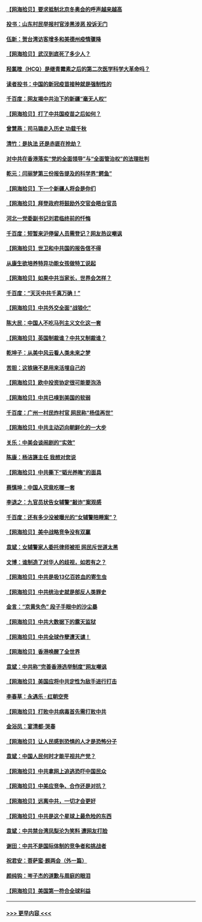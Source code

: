 #### [【网海拾贝】要求抵制北京冬奥会的呼声越来越高](../pages/nsc993/n12868962.md?t=04101551) 
#### [投书：山东村民举报村官涉黑涉恶 投诉无门](../pages/nsc993/n12869726.md?t=04101551) 
#### [伍新：贺台湾访客增多和美德州疫情骤降](../pages/nsc993/n12865651.md?t=04101551) 
#### [【网海拾贝】武汉到底死了多少人？](../pages/nsc993/n12863707.md?t=04101551) 
#### [羟氯喹（HCQ）是继青霉素之后的第二次医学科学大革命吗？](../pages/nsc993/n12638564.md?t=04101551) 
#### [读者投书：中国的新冠疫苗接种就是强制性的](../pages/nsc993/n12859932.md?t=04101551) 
#### [千百度：网友揭中共治下的新疆“毫无人权”](../pages/nsc993/n12858385.md?t=04101551) 
#### [【网海拾贝】打了中共国疫苗之后如何？](../pages/nsc993/n12857866.md?t=04101551) 
#### [曾慧燕：司马璐走入历史 功载千秋](../pages/nsc993/n12856996.md?t=04101551) 
#### [清竹：是执法 还是赤匪在抢劫？](../pages/nsc993/n12856952.md?t=04101551) 
#### [对中共在香港落实“党的全面领导”与“全面管治权”的法理批判](../pages/nsc993/n12856929.md?t=04101551) 
#### [乾元：闫丽梦第三份报告提及的科学界“鳄鱼”](../pages/nsc993/n12855985.md?t=04101551) 
#### [【网海拾贝】下一个新疆人将会是你们](../pages/nsc993/n12855864.md?t=04101551) 
#### [【网海拾贝】拜登政府将鼓励外交官会晤台官员](../pages/nsc993/n12853615.md?t=04101551) 
#### [河北一党委副书记刘君临终前的忏悔](../pages/nsc993/n12849420.md?t=04101551) 
#### [千百度：短暂来沪停留人员需登记？网友热议嘲讽](../pages/nsc993/n12853497.md?t=04101551) 
#### [【网海拾贝】世卫和中共国的报告信不得](../pages/nsc993/n12850902.md?t=04101551) 
#### [从康生欲培养特异功能女孩做特工说起](../pages/nsc993/n12849289.md?t=04101551) 
#### [【网海拾贝】如果中共当家长，世界会怎样？](../pages/nsc993/n12848436.md?t=04101551) 
#### [千百度：“天灭中共千真万确！”](../pages/nsc993/n12845659.md?t=04101551) 
#### [【网海拾贝】中共外交全面“战狼化”](../pages/nsc993/n12845607.md?t=04101551) 
#### [陈大民：中国人不吃马列主义文化这一套](../pages/nsc993/n12842496.md?t=04101551) 
#### [【网海拾贝】英国制裁谁？中共又制裁谁？](../pages/nsc993/n12840909.md?t=04101551) 
#### [乾坤子：从美中风云看人类未来之梦](../pages/nsc993/n12840590.md?t=04101551) 
#### [苦胆：这铁锹不是用来活埋自己的](../pages/nsc993/n12839512.md?t=04101551) 
#### [【网海拾贝】欧中投资协定很可能要泡汤](../pages/nsc993/n12835122.md?t=04101551) 
#### [【网海拾贝】中共已嗅到美国的软弱](../pages/nsc993/n12832411.md?t=04101551) 
#### [千百度：广州一村民炸村官 网民称“杨佳再世”](../pages/nsc993/n12832380.md?t=04101551) 
#### [【网海拾贝】中共主动迈向朝鲜化的一大步](../pages/nsc993/n12829887.md?t=04101551) 
#### [关乐：中美会谈闹剧的“实效”](../pages/nsc993/n12826698.md?t=04101551) 
#### [陈康：杨洁篪主任  我想对您说](../pages/nsc993/n12826609.md?t=04101551) 
#### [【网海拾贝】中共撕下“韬光养晦”的面具](../pages/nsc993/n12826459.md?t=04101551) 
#### [蔡慎坤：中国人究竟吃哪一套](../pages/nsc993/n12826010.md?t=04101551) 
#### [李退之：九官员状告女辅警“敲诈”案观感](../pages/nsc993/n12823984.md?t=04101551) 
#### [千百度：还有多少没被曝光的“女辅警陪睡案”？](../pages/nsc993/n12822136.md?t=04101551) 
#### [【网海拾贝】美中战略竞争没有双赢](../pages/nsc993/n12822105.md?t=04101551) 
#### [袁斌：女辅警家人委托律师被拒 网民斥世道太黑](../pages/nsc993/n12822004.md?t=04101551) 
#### [文博：谁制造了对华人的歧视，如若有之？](../pages/nsc993/n12821635.md?t=04101551) 
#### [【网海拾贝】中共是吸13亿百姓血的寄生虫](../pages/nsc993/n12819191.md?t=04101551) 
#### [【网海拾贝】中共统治史就是部反人类罪史](../pages/nsc993/n12816738.md?t=04101551) 
#### [金言：“京黄失色” 段子手眼中的沙尘暴](../pages/nsc993/n12815700.md?t=04101551) 
#### [【网海拾贝】中共大数据下的露天监狱](../pages/nsc993/n12811075.md?t=04101551) 
#### [【网海拾贝】中共全球作孽遭天谴！](../pages/nsc993/n12810258.md?t=04101551) 
#### [【网海拾贝】香港唤醒了全世界](../pages/nsc993/n12809100.md?t=04101551) 
#### [袁斌：中共称“完善香港选举制度”网友嘲讽](../pages/nsc993/n12808994.md?t=04101551) 
#### [【网海拾贝】美国应将中共定性为敌手进行打击](../pages/nsc993/n12806870.md?t=04101551) 
#### [李春草：永遇乐 · 红朝空壳](../pages/nsc993/n12805365.md?t=04101551) 
#### [【网海拾贝】打败中共病毒首先需打败中共](../pages/nsc993/n12803930.md?t=04101551) 
#### [金浴凤：宴清都‧哭春](../pages/nsc993/n12801601.md?t=04101551) 
#### [【网海拾贝】让人民感到恐惧的人才是恐怖分子](../pages/nsc993/n12799347.md?t=04101551) 
#### [袁斌：中国人民何时才能平视共产党？](../pages/nsc993/n12799306.md?t=04101551) 
#### [【网海拾贝】中共拿网上追逃恐吓中国民众](../pages/nsc993/n12796905.md?t=04101551) 
#### [【网海拾贝】中美应竞争、合作还是对抗？](../pages/nsc993/n12794675.md?t=04101551) 
#### [【网海拾贝】远离中共，一切才会更好](../pages/nsc993/n12793572.md?t=04101551) 
#### [【网海拾贝】中共是这个星球上最危险的东西](../pages/nsc993/n12791400.md?t=04101551) 
#### [袁斌：中共禁台湾凤梨沦为笑料 遭网友打脸](../pages/nsc993/n12791335.md?t=04101551) 
#### [谢田：中共不是国际体制的竞争者和挑战者](../pages/nsc993/n12791212.md?t=04101551) 
#### [祝君安：菩萨蛮·题两会（外一篇）](../pages/nsc993/n12786801.md?t=04101551) 
#### [颜纯钩：岑子杰的道歉与周庭的眼泪](../pages/nsc993/n12786775.md?t=04101551) 
#### [【网海拾贝】美国第一符合全球利益](../pages/nsc993/n12786666.md?t=04101551) 

----
#### [ >>> 更早内容 <<< ](../indexes/nsc993-earlier.md)
